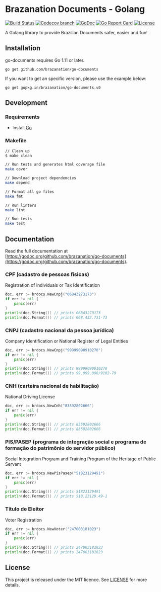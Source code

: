 # Brazanation Documents - Golang

[![Build Status](https://img.shields.io/travis/brazanation/go-documents/master.svg?style=flat-square)](https://travis-ci.org/brazanation/go-documents)
[![Codecov branch](https://img.shields.io/codecov/c/github/brazanation/go-documents/master.svg?style=flat-square)](https://codecov.io/gh/brazanation/go-documents)
[![GoDoc](https://img.shields.io/badge/godoc-reference-5272B4.svg?style=flat-square)](https://godoc.org/github.com/brazanation/go-documents)
[![Go Report Card](https://goreportcard.com/badge/github.com/brazanation/go-documents?style=flat-square)](https://goreportcard.com/report/github.com/brazanation/go-documents)
[![License](https://img.shields.io/badge/License-MIT-blue.svg?style=flat-square)](https://github.com/brazanation/go-documents/blob/master/LICENSE)

A Golang library to provide Brazilian Documents safer, easier and fun!

## Installation

go-documents requires Go 1.11 or later.

```
go get github.com/brazanation/go-documents
```

If you want to get an specific version, please use the example below:

```
go get gopkg.in/brazanation/go-documents.v0
```

## Development

### Requirements

- Install [Go](https://golang.org)

### Makefile
```sh
// Clean up
$ make clean

// Run tests and generates html coverage file
make cover

// Download project dependencies
make depend

// Format all go files
make fmt

// Run linters
make lint

// Run tests
make test
```

## Documentation

Read the full documentation at [https://godoc.org/github.com/brazanation/go-documents](https://godoc.org/github.com/brazanation/go-documents).

### CPF (cadastro de pessoas físicas)

Registration of individuals or Tax Identification

```go
doc, err := brdocs.NewCnpj("06843273173")
if err != nil {
    panic(err)
}
println(doc.String()) // prints 06843273173
println(doc.Format()) // prints 068.432.731-73
```

### CNPJ (cadastro nacional da pessoa jurídica)

Company Identification or National Register of Legal Entities

```go
doc, err := brdocs.NewCnpj("99999090910270")
if err != nil {
    panic(err)
}
println(doc.String()) // prints 99999090910270
println(doc.Format()) // prints 99.999.090/9102-70
```

### CNH (carteira nacional de habilitação)

National Driving License
```go
doc, err := brdocs.NewCnh("83592802666")
if err != nil {
    panic(err)
}
println(doc.String()) // prints 83592802666
println(doc.Format()) // prints 83592802666
```

### PIS/PASEP (programa de integração social e programa de formação do patrimônio do servidor público)

Social Integration Program and Training Program of the Heritage of Public Servant

```go
doc, err := brdocs.NewPisPasep("51823129491")
if err != nil {
    panic(err)
}
println(doc.String()) // prints 51823129491
println(doc.Format()) // prints 518.23129.49-1
```

### Título de Eleitor

Voter Registration

```go
doc, err := brdocs.NewVoter("247003181023")
if err != nil {
    panic(err)
}
println(doc.String()) // prints 247003181023
println(doc.Format()) // prints 247003181023
```

## License

This project is released under the MIT licence. See [LICENSE](https://github.com/brazanation/go-documents/blob/master/LICENSE) for more details.
